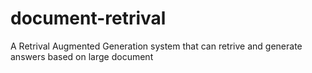 # document-retrival
A Retrival Augmented Generation system that can retrive and generate answers based on large document
